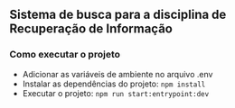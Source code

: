 ## Sistema de busca para a disciplina de Recuperação de Informação

### Como executar o projeto

- Adicionar as variáveis de ambiente no arquivo .env
- Instalar as dependências do projeto: `npm install`
- Executar o projeto: `npm run start:entrypoint:dev`
